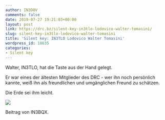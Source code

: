 ```yaml
---
author: IN3DOV
comments: false
date: 2019-07-27 19:21:03+00:00
layout: post
link: https://drc.bz/silent-key-in3tlo-lodovico-walter-tomasini/
slug: silent-key-in3tlo-lodovico-walter-tomasini
title: 'Silent key: IN3TLO Lodovico Walter Tomasini'
wordpress_id: 18635
categories:
- Silent key
---
```





Walter, IN3TLO, hat die Taste aus der Hand gelegt.







Er war eines der ältesten Mitglieder des DRC - wer ihn noch persönlich kannte, weiß ihn als freundlichen und umgänglichen Freund zu schätzen.







Die Erde sei ihm leicht.





![](https://drc.bz/wp-content/uploads/2019/07/tlo-724x1024.jpg)





Beitrag von IN3BQX.



